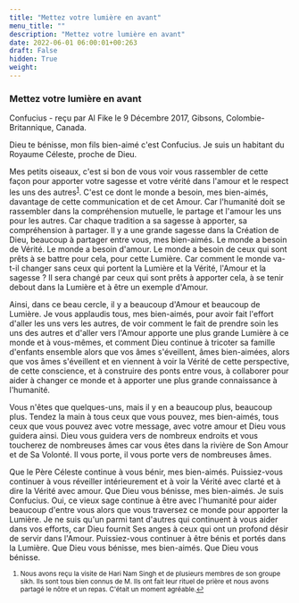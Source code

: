 ```yaml
---
title: "Mettez votre lumière en avant"
menu_title: ""
description: "Mettez votre lumière en avant"
date: 2022-06-01 06:00:01+00:263
draft: False
hidden: True
weight:
---
```

### Mettez votre lumière en avant

Confucius - reçu par Al Fike le 9 Décembre 2017, Gibsons, Colombie-Britannique, Canada.

Dieu te bénisse, mon fils bien-aimé c'est Confucius. Je suis un habitant du Royaume Céleste, proche de Dieu.

Mes petits oiseaux, c'est si bon de vous voir vous rassembler de cette façon pour apporter votre sagesse et votre vérité dans l'amour et le respect les uns des autres<sup id=”a1”>[1](#f1)</sup>. C'est ce dont le monde a besoin, mes bien-aimés, davantage de cette communication et de cet Amour. Car l'humanité doit se rassembler dans la compréhension mutuelle, le partage et l'amour les uns pour les autres. Car chaque tradition a sa sagesse à apporter, sa compréhension à partager. Il y a une grande sagesse dans la Création de Dieu, beaucoup à partager entre vous, mes bien-aimés. Le monde a besoin de Vérité. Le monde a besoin d'amour. Le monde a besoin de ceux qui sont prêts à se battre pour cela, pour cette Lumière. Car comment le monde va-t-il changer sans ceux qui portent la Lumière et la Vérité, l'Amour et la sagesse ? Il sera changé par ceux qui sont prêts à apporter cela, à se tenir debout dans la Lumière et à être un exemple d'Amour.

Ainsi, dans ce beau cercle, il y a beaucoup d'Amour et beaucoup de Lumière. Je vous applaudis tous, mes bien-aimés, pour avoir fait l'effort d'aller les uns vers les autres, de voir comment le fait de prendre soin les uns des autres et d'aller vers l'Amour apporte une plus grande Lumière à ce monde et à vous-mêmes, et comment Dieu continue à tricoter sa famille d'enfants ensemble alors que vos âmes s'éveillent, âmes bien-aimées, alors que vos âmes s'éveillent et en viennent à voir la Vérité de cette perspective, de cette conscience, et à construire des ponts entre vous, à collaborer pour aider à changer ce monde et à apporter une plus grande connaissance à l'humanité.

Vous n'êtes que quelques-uns, mais il y en a beaucoup plus, beaucoup plus. Tendez la main à tous ceux que vous pouvez, mes bien-aimés, tous ceux que vous pouvez avec votre message, avec votre amour et Dieu vous guidera ainsi. Dieu vous guidera vers de nombreux endroits et vous toucherez de nombreuses âmes car vous êtes dans la rivière de Son Amour et de Sa Volonté. Il vous porte, il vous porte vers de nombreuses âmes.

Que le Père Céleste continue à vous bénir, mes bien-aimés. Puissiez-vous continuer à vous réveiller intérieurement et à voir la Vérité avec clarté et à dire la Vérité avec amour. Que Dieu vous bénisse, mes bien-aimés. Je suis Confucius. Oui, ce vieux sage continue à être avec l'humanité pour aider beaucoup d'entre vous alors que vous traversez ce monde pour apporter la Lumière. Je ne suis qu'un parmi tant d'autres qui continuent à vous aider dans vos efforts, car Dieu fournit Ses anges à ceux qui ont un profond désir de servir dans l'Amour. Puissiez-vous continuer à être bénis et portés dans la Lumière. Que Dieu vous bénisse, mes bien-aimés. Que Dieu vous bénisse.
<small>

1. <large id=”f1”> Nous avons reçu la visite de Hari Nam Singh et de plusieurs membres de son groupe sikh. Ils sont tous bien connus de M. Ils ont fait leur rituel de prière et nous avons partagé le nôtre et un repas. C'était un moment agréable.[↩](#a1)
